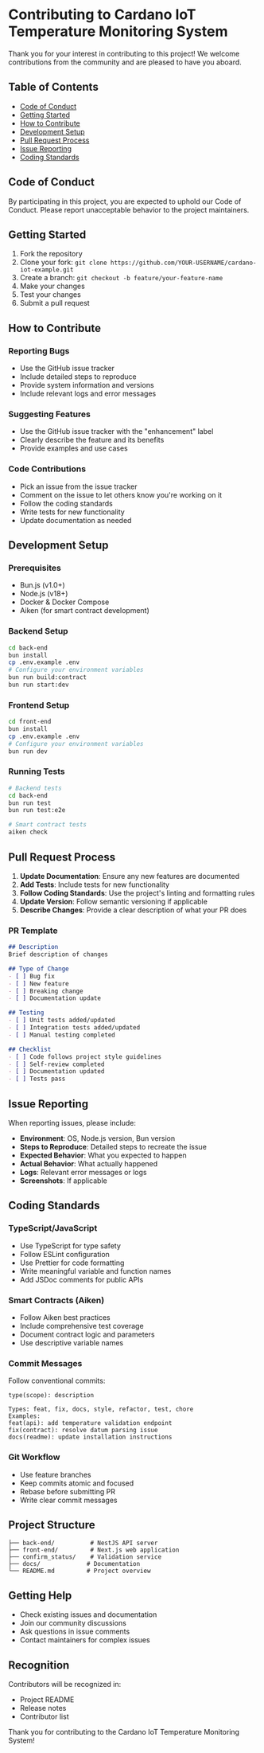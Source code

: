 # Contributing to Cardano IoT Temperature Monitoring System

Thank you for your interest in contributing to this project! We welcome contributions from the community and are pleased to have you aboard.

## Table of Contents
- [Code of Conduct](#code-of-conduct)
- [Getting Started](#getting-started)
- [How to Contribute](#how-to-contribute)
- [Development Setup](#development-setup)
- [Pull Request Process](#pull-request-process)
- [Issue Reporting](#issue-reporting)
- [Coding Standards](#coding-standards)

## Code of Conduct

By participating in this project, you are expected to uphold our Code of Conduct. Please report unacceptable behavior to the project maintainers.

## Getting Started

1. Fork the repository
2. Clone your fork: `git clone https://github.com/YOUR-USERNAME/cardano-iot-example.git`
3. Create a branch: `git checkout -b feature/your-feature-name`
4. Make your changes
5. Test your changes
6. Submit a pull request

## How to Contribute

### Reporting Bugs
- Use the GitHub issue tracker
- Include detailed steps to reproduce
- Provide system information and versions
- Include relevant logs and error messages

### Suggesting Features
- Use the GitHub issue tracker with the "enhancement" label
- Clearly describe the feature and its benefits
- Provide examples and use cases

### Code Contributions
- Pick an issue from the issue tracker
- Comment on the issue to let others know you're working on it
- Follow the coding standards
- Write tests for new functionality
- Update documentation as needed

## Development Setup

### Prerequisites
- Bun.js (v1.0+)
- Node.js (v18+)
- Docker & Docker Compose
- Aiken (for smart contract development)

### Backend Setup
```bash
cd back-end
bun install
cp .env.example .env
# Configure your environment variables
bun run build:contract
bun run start:dev
```

### Frontend Setup
```bash
cd front-end
bun install
cp .env.example .env
# Configure your environment variables
bun run dev
```

### Running Tests
```bash
# Backend tests
cd back-end
bun run test
bun run test:e2e

# Smart contract tests
aiken check
```

## Pull Request Process

1. **Update Documentation**: Ensure any new features are documented
2. **Add Tests**: Include tests for new functionality
3. **Follow Coding Standards**: Use the project's linting and formatting rules
4. **Update Version**: Follow semantic versioning if applicable
5. **Describe Changes**: Provide a clear description of what your PR does

### PR Template
```markdown
## Description
Brief description of changes

## Type of Change
- [ ] Bug fix
- [ ] New feature
- [ ] Breaking change
- [ ] Documentation update

## Testing
- [ ] Unit tests added/updated
- [ ] Integration tests added/updated
- [ ] Manual testing completed

## Checklist
- [ ] Code follows project style guidelines
- [ ] Self-review completed
- [ ] Documentation updated
- [ ] Tests pass
```

## Issue Reporting

When reporting issues, please include:
- **Environment**: OS, Node.js version, Bun version
- **Steps to Reproduce**: Detailed steps to recreate the issue
- **Expected Behavior**: What you expected to happen
- **Actual Behavior**: What actually happened
- **Logs**: Relevant error messages or logs
- **Screenshots**: If applicable

## Coding Standards

### TypeScript/JavaScript
- Use TypeScript for type safety
- Follow ESLint configuration
- Use Prettier for code formatting
- Write meaningful variable and function names
- Add JSDoc comments for public APIs

### Smart Contracts (Aiken)
- Follow Aiken best practices
- Include comprehensive test coverage
- Document contract logic and parameters
- Use descriptive variable names

### Commit Messages
Follow conventional commits:
```
type(scope): description

Types: feat, fix, docs, style, refactor, test, chore
Examples:
feat(api): add temperature validation endpoint
fix(contract): resolve datum parsing issue
docs(readme): update installation instructions
```

### Git Workflow
- Use feature branches
- Keep commits atomic and focused
- Rebase before submitting PR
- Write clear commit messages

## Project Structure

```
├── back-end/          # NestJS API server
├── front-end/         # Next.js web application
├── confirm_status/    # Validation service
├── docs/             # Documentation
└── README.md         # Project overview
```

## Getting Help

- Check existing issues and documentation
- Join our community discussions
- Ask questions in issue comments
- Contact maintainers for complex issues

## Recognition

Contributors will be recognized in:
- Project README
- Release notes
- Contributor list

Thank you for contributing to the Cardano IoT Temperature Monitoring System!
